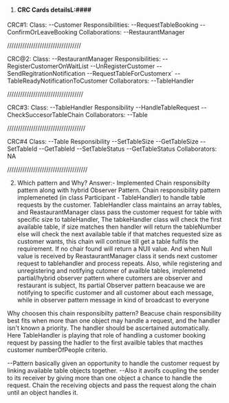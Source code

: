 1. #### CRC Cards detailsL:####

CRC#1:
Class: 
--Customer
Responsibilities: 
--RequestTableBooking
--ConfirmOrLeaveBooking
Collaborations:
--RestaurantManager

//////////////////////////////////

CRC@2:
Class:
--RestaurantManager
Responsibilities: 
--RegisterCustomerOnWaitList
--UnRegisterCustomer
--SendRegitrationNotification
--RequestTableForCustomerx`
--TableReadyNotificationToCustomer
Collaborators:
--TableHandler

///////////////////////////////////

CRC#3:
Class:
--TableHandler
Responsibility
--HandleTableRequest
--CheckSuccesorTableChain
Collaborators:
--Table

////////////////////////////////////

CRC#4
Class:
--Table
Responsibility
--SetTableSize
--GetTableSize
--SetTableId
--GetTableId
--SetTableStatus
--GetTableStatus
Collaborators:
NA

/////////////////////////////////////


2. Which pattern and Why?
Answer:- Implemented Chain responsibilty pattern along with hybrid Observer Pattern.
Chain responsibility pattern implemeneted (in class Participant - TableHandler) to handle table requests by the customer. TableHandler class maintains an array tables, and ReastaurantManager class pass the customer request for table with specific size to tableHandler, The tabkeHandler class will check the first available table, if size matches then handler will return the tableNumber else will check the next available table if that matches requested size as customer wants, this chain will continue till get a table fulfils the requirement. If no chair found will return a NUll value. And when Null value is received by ReastaurantManager class it sends next customer request to tablehandler and process repeats.
Also, while registering and unregistering and notifying cutomer of availble tables, implemeted partial/hybrid observer pattern where cutomers are observer and restaurant is subject, Its partial Observer pattern beacause we are notifying to specific customer and all customer about each message, while in observer pattern message in kind of broadcast to everyone


Why choosen this chain responsibilty pattern?
Beacuse chain responsibility best fits when more than one object may handle a request, and the handler isn't known a priority. The handler should be ascertained automatically.
Here TableHandler is playing that role of handling a customer booking request by passing the hadler to the first availble tables that macthes customer numberOfPeople criterio.

--Pattern basically given an opportunity to handle the customer request by linking available table objects together.
--Also it avoifs coupling the sender to its receiver by giving more than one object a chance to handle the request. Chain the receiving objects and pass the request along
the chain until an object handles it.












